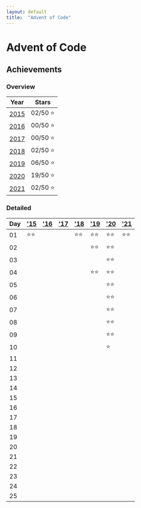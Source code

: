 ```yaml
---
layout: default
title:  "Advent of Code"
---
```


# Advent of Code

## Achievements

### Overview

|     Year     |     Stars    |
|--------------|--------------|
| [2015][2015] | 02/50 :star: |
| [2016][2016] | 00/50 :star: |
| [2017][2017] | 00/50 :star: |
| [2018][2018] | 02/50 :star: |
| [2019][2019] | 06/50 :star: |
| [2020][2020] | 19/50 :star: |
| [2021][2021] | 02/50 :star: |

### Detailed

| Day |   ['15][2015]  |   ['16][2016]  |   ['17][2017]  |   ['18][2018]  |   ['19][2019]  |   ['20][2020]  |   ['21][2021]  |
|-----|----------------|----------------|----------------|----------------|----------------|----------------|----------------|
| 01  |  :star::star:  |                |                |  :star::star:  |  :star::star:  |  :star::star:  |  :star::star:  |
| 02  |                |                |                |                |  :star::star:  |  :star::star:  |                |
| 03  |                |                |                |                |                |  :star::star:  |                |
| 04  |                |                |                |                |  :star::star:  |  :star::star:  |                |
| 05  |                |                |                |                |                |  :star::star:  |                |
| 06  |                |                |                |                |                |  :star::star:  |                |
| 07  |                |                |                |                |                |  :star::star:  |                |
| 08  |                |                |                |                |                |  :star::star:  |                |
| 09  |                |                |                |                |                |  :star::star:  |                |
| 10  |                |                |                |                |                |  :star:        |                |
| 11  |                |                |                |                |                |                |                |
| 12  |                |                |                |                |                |                |                |
| 13  |                |                |                |                |                |                |                |
| 14  |                |                |                |                |                |                |                |
| 15  |                |                |                |                |                |                |                |
| 16  |                |                |                |                |                |                |                |
| 17  |                |                |                |                |                |                |                |
| 18  |                |                |                |                |                |                |                |
| 19  |                |                |                |                |                |                |                |
| 20  |                |                |                |                |                |                |                |
| 21  |                |                |                |                |                |                |                |
| 22  |                |                |                |                |                |                |                |
| 23  |                |                |                |                |                |                |                |
| 24  |                |                |                |                |                |                |                |
| 25  |                |                |                |                |                |                |                |

[2015]: https://adventofcode.com/2015 "Advent of Code 2015"
[2016]: https://adventofcode.com/2016 "Advent of Code 2016"
[2017]: https://adventofcode.com/2017 "Advent of Code 2017"
[2018]: https://adventofcode.com/2018 "Advent of Code 2018"
[2019]: https://adventofcode.com/2019 "Advent of Code 2019"
[2020]: https://adventofcode.com/2020 "Advent of Code 2020"
[2021]: https://adventofcode.com/2021 "Advent of Code 2021"
